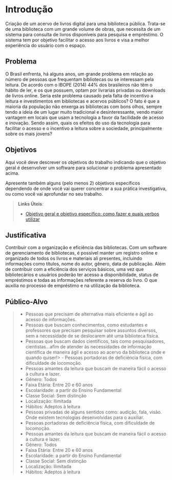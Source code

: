 # Introdução

Criação de um acervo de livros digital para uma biblioteca pública. Trata-se de uma biblioteca com um grande volume de obras, que necessita de um sistema para consulta de livros disponíveis para pesquisa e empréstimo. O sistema tem por objetivo facilitar o acesso aos livros e visa a melhor experiência do usuário com o espaço.

## Problema
O Brasil enfrenta, há alguns anos, um grande problema em relação ao número de pessoas que frequentam bibliotecas ou se interessam pela leitura. De acordo com o IBOPE (2014) 44% dos brasileiros não têm o hábito de ler, e os que possuem, optam por livrarias privadas ou downloads de livros online. Seria este problema causado pela falta de incentivo a leitura e investimentos em bibliotecas e acervos públicos? O fato é que a maioria da população não enxerga as bibliotecas com bons olhos, sempre tendo a ideia de um lugar muito tradicional e desinteressante, vendo maior vantagem em locais que usam a tecnologia a favor da facilidade de acesso e inovação. Sendo assim, quais os efeitos do uso da tecnologia para facilitar o acesso e o incentivo a leitura sobre a sociedade, principalmente sobre os mais jovens?

## Objetivos

Aqui você deve descrever os objetivos do trabalho indicando que o objetivo geral é desenvolver um software para solucionar o problema apresentado acima. 

Apresente também alguns (pelo menos 2) objetivos específicos dependendo de onde você vai querer concentrar a sua prática investigativa, ou como você vai aprofundar no seu trabalho.
 
> **Links Úteis**:
> - [Objetivo geral e objetivo específico: como fazer e quais verbos utilizar](https://blog.mettzer.com/diferenca-entre-objetivo-geral-e-objetivo-especifico/)

## Justificativa

Contribuir com a organização e eficiência das bibliotecas. Com um software de gerenciamento de bibliotecas, é possível manter um registro online e organizado de todos os livros e materiais ali presentes, incluindo informações como títulos, nome do autor, gênero, data de publicação. Além de contribuir com a eficiência dos serviços básicos, uma vez que bibliotecários e usuários poderão ter acesso a disponibilidade, status de empréstimos e todas as informações referente a reserva do livro. O que auxilia no processo de empréstimo e na utilização da biblioteca.

## Público-Alvo

> - Pessoas que precisam de alternativa mais eficiente e ágil ao acesso de informações.
>  - Pessoas que buscam conhecimentos, como estudantes e professores que precisam pesquisar sobre assuntos diversos, sem a necessidade de se deslocarem até uma biblioteca física.
>  - Pessoas que buscam dados científicos, tais como pesquisadores, cientistas...afim de atender às necessidades de informação científica de maneira ágil e acesso ao acervo da biblioteca onde e quando quiser!> - Pessoas portadoras de deficiência física, com dificuldade de locomoção.
>   - Pessoas amantes da leitura que buscam de maneira fácil o acesso à cultura e lazer.
>   - Gênero: Todos
>    - Faixa Etária: Entre 20 e 60 anos
>    - Escolaridade: a partir do Ensino Fundamental
>    - Classe Social: Sem distinção
>    - Localização: Ilimitada
>    - Hábitos: Adeptos à leitura
>  - Pessoas privadas de alguns sentidos como: audição, fala, visão. Onde existem tecnologias desenvolvidas para o auxiliar.
> - Pessoas portadoras de deficiência física, com dificuldade de locomoção.
>  - Pessoas amantes da leitura que buscam de maneira fácil o acesso à cultura e lazer.
>  - Gênero: Todos
>   - Faixa Etária: Entre 20 e 60 anos
>   - Escolaridade: a partir do Ensino Fundamental
>   - Classe Social: Sem distinção
>   - Localização: Ilimitada
>   - Hábitos: Adeptos à leitura
